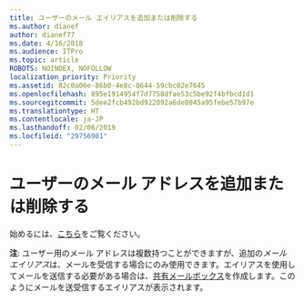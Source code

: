 ```yaml
---
title: ユーザーのメール エイリアスを追加または削除する
ms.author: dianef
author: dianef77
ms.date: 4/16/2018
ms.audience: ITPro
ms.topic: article
ROBOTS: NOINDEX, NOFOLLOW
localization_priority: Priority
ms.assetid: 82c0a06e-86b0-4e8c-8644-59cbc02e7645
ms.openlocfilehash: 895e1914954f7d7758dfae53c5be92f4bfbcd1d1
ms.sourcegitcommit: 5dee2fcb492bd922092a6de8045a95febe57b97e
ms.translationtype: HT
ms.contentlocale: ja-JP
ms.lasthandoff: 02/06/2019
ms.locfileid: "29756981"
---
```

# <a name="add-or-remove-an-email-address-for-a-user"></a>ユーザーのメール アドレスを追加または削除する

始めるには、[こちら](https://portal.office.com/AdminPortal/Home#/AssistedGuide/addemailoptions)をご覧ください。
    
 **注**: ユーザー用のメール アドレスは複数持つことができますが、追加の*メール エイリアス*は、メールを受信する場合にのみ使用できます。エイリアスを使用してメールを送信する必要がある場合は、[共有メールボックス](https://support.office.com/article/871a246d-3acd-4bba-948e-5de8be0544c9)を作成します。このようにメールを送受信するエイリアスが表示されます。 
  

